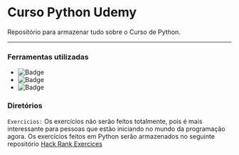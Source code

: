 # Curso Python Udemy
Repositório para armazenar tudo sobre o Curso de Python.

--------------------------
### Ferramentas utilizadas
- ![Badge](https://img.shields.io/static/v1?label=Software&message=VsCode&color=blue&style=flat)
- ![Badge](https://img.shields.io/static/v1?label=Linguagem&message=Python&color=orange&style=flat)
- ![Badge](https://img.shields.io/static/v1?label=Versão&message=0.1&color=red&style=flat)

### Diretórios
`Exercicios:` Os exercícios não serão feitos totalmente, pois é mais interessante para pessoas que estão iniciando no mundo da programação agora. Os exercícios feitos em Python serão armazenados no seguinte repositório [Hack Rank Exercices](https://github.com/brunofaria27/HackerRankExercices)
